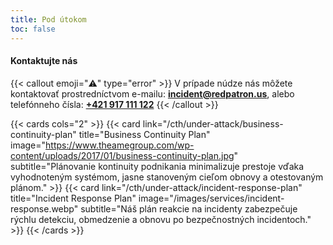 ```yaml
---
title: Pod útokom
toc: false
---
```


#### Kontaktujte nás

{{< callout emoji="⚠️" type="error" >}}
  V prípade núdze nás môžete kontaktovať prostredníctvom e-mailu: **[incident@redpatron.us](mailto:incident@redpatron.us)**,
alebo telefónneho čísla: **[+421 917 111 122](tel:+421917111122)**
{{< /callout >}}


{{< cards cols="2" >}}
  {{< card link="/cth/under-attack/business-continuity-plan" title="Business Continuity Plan" image="https://www.theamegroup.com/wp-content/uploads/2017/01/business-continuity-plan.jpg" subtitle="Plánovanie kontinuity podnikania minimalizuje prestoje vďaka vyhodnoteným systémom, jasne stanoveným cieľom obnovy a otestovaným plánom." >}}
  {{< card link="/cth/under-attack/incident-response-plan" title="Incident Response Plan" image="/images/services/incident-response.webp" subtitle="Náš plán reakcie na incidenty zabezpečuje rýchlu detekciu, obmedzenie a obnovu po bezpečnostných incidentoch." >}}
{{< /cards >}}